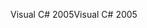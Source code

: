<span data-ttu-id="d5df7-101">Visual C# 2005</span><span class="sxs-lookup"><span data-stu-id="d5df7-101">Visual C# 2005</span></span>